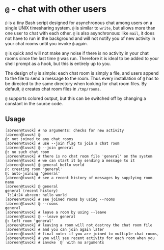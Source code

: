 `@` - chat with other users
===========================

`@` is a tiny Bash script designed for asynchronous chat among users
on a single UNIX timesharing system. `@` is similar to `write`,
but allows more than one user to chat with each other. `@` is also
asynchronous: like `mail`, it does not have to run in the background
and will not notify you of new activity in your chat rooms until you
invoke `@` again.

`@` is quick and will not make any noise if there is no activity in
your chat rooms since the last time `@` was run. Therefore it is
ideal to be added to your shell prompt as a hook, but this is entirely
up to you.

The design of `@` is simple: each chat room is simply a file, and users
append to the file to send a message to the room. Thus every installation
of `@` has to be directed to the same directory when looking for
chat room files. By default, `@` creates chat room files in `/tmp/rooms`.

`@` supports colored output, but this can be switched off by changing
a constant in the source code.


Usage
-----

    [abreen@tuvok] # no arguments: checks for new activity
    [abreen@tuvok] @
    @: not joined to any chat rooms
    [abreen@tuvok] # use --join flag to join a chat room
    [abreen@tuvok] @ --join general
    @: no such chat room
    [abreen@tuvok] # there is no chat room file 'general' on the system
    [abreen@tuvok] # we can start it by sending a message to it
    [abreen@tuvok] @ general hello world
    @: creating room 'general'
    @: auto-joining 'general'
    [abreen@tuvok] # see a recent history of messages by supplying room name
    [abreen@tuvok] @ general
    general (recent history)
     7:14:24 abreen: hello world
    [abreen@tuvok] # see joined rooms by using --rooms
    [abreen@tuvok] @ --rooms
    general
    [abreen@tuvok] # leave a room by using --leave
    [abreen@tuvok] @ --leave general
    @: left room 'general'
    [abreen@tuvok] # leaving a room will not destroy the chat room file
    [abreen@tuvok] # and you can join again later
    [abreen@tuvok] # final note: if you are joined to multiple chat rooms,
    [abreen@tuvok] # you will see recent activity for each room when you
    [abreen@tuvok] # invoke `@` with no arguments
